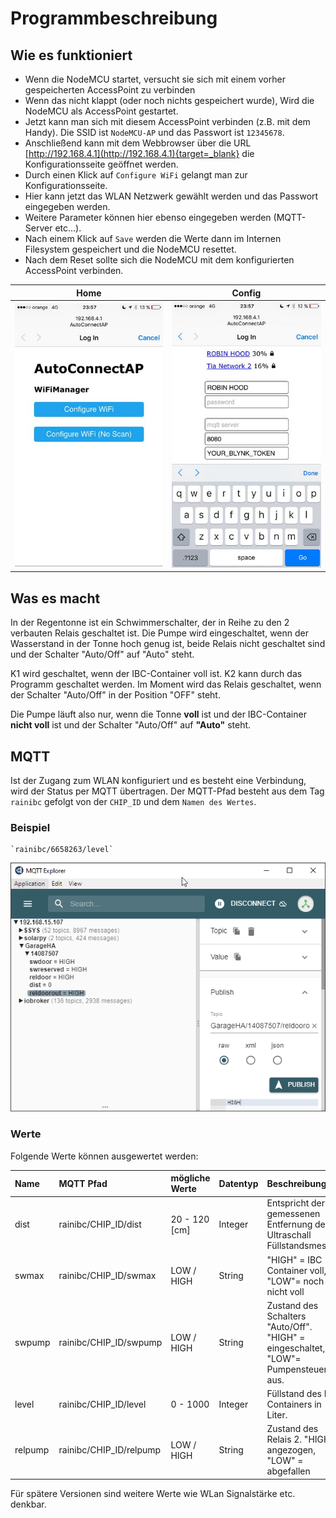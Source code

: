# Programmbeschreibung
## Wie es funktioniert
* Wenn die NodeMCU startet, versucht sie sich mit einem vorher gespeicherten AccessPoint zu verbinden
* Wenn das nicht klappt (oder noch nichts gespeichert wurde), Wird die NodeMCU als AccessPoint gestartet.
* Jetzt kann man sich mit diesem AccessPoint verbinden (z.B. mit dem Handy). Die SSID ist `NodeMCU-AP` und das Passwort ist `12345678`.
* Anschließend kann mit dem Webbrowser über die URL [http://192.168.4.1](http://192.168.4.1){target=_blank} die Konfigurationsseite geöffnet werden.
* Durch einen Klick auf `Configure WiFi` gelangt man zur Konfigurationsseite.
* Hier kann jetzt das WLAN Netzwerk gewählt werden und das Passwort eingegeben werden.
* Weitere Parameter können hier ebenso eingegeben werden (MQTT-Server etc...).
* Nach einem Klick auf `Save` werden die Werte dann im Internen Filesystem gespeichert und die NodeMCU resettet.
* Nach dem Reset sollte sich die NodeMCU mit dem konfigurierten AccessPoint verbinden.

| Home| Config |
|-|-|
| ![Home](img/wm_home_page.jpg) | ![Config Page](img/wm_config_page.jpg) |

## Was es macht
In der Regentonne ist ein Schwimmerschalter, der in Reihe zu den 2 verbauten Relais geschaltet ist. Die Pumpe wird eingeschaltet, wenn der Wasserstand in der Tonne hoch genug ist, beide Relais nicht geschaltet sind und der Schalter "Auto/Off" auf "Auto" steht. 

K1 wird geschaltet, wenn der IBC-Container voll ist. K2 kann durch das Programm geschaltet werden. Im Moment wird das Relais geschaltet, wenn der Schalter "Auto/Off" in der Position "OFF" steht.

Die Pumpe läuft also nur, wenn die Tonne **voll** ist und der IBC-Container **nicht voll** ist und der Schalter "Auto/Off" auf **"Auto"** steht.

## MQTT
Ist der Zugang zum WLAN konfiguriert und es besteht eine Verbindung, wird der Status per MQTT übertragen. Der MQTT-Pfad besteht aus dem Tag `rainibc` gefolgt von der `CHIP_ID` und dem `Namen des Wertes`. 

### Beispiel
```
`rainibc/6658263/level`
```

![MQTT](img/MQTT_Explorer.png)

### Werte
Folgende Werte können ausgewertet werden:

| Name    | MQTT Pfad               | mögliche Werte | Datentyp | Beschreibung                                                                          |
|:--------|:------------------------|:---------------|:---------|:--------------------------------------------------------------------------------------|
| dist    | rainibc/CHIP_ID/dist    | 20 - 120 [cm]  | Integer  | Entspricht der gemessenen Entfernung des Ultraschall Füllstandsmessers                |
| swmax   | rainibc/CHIP_ID/swmax   | LOW / HIGH     | String   | "HIGH" = IBC Container voll, "LOW"= noch nicht voll                                   |
| swpump  | rainibc/CHIP_ID/swpump  | LOW / HIGH     | String   | Zustand des Schalters "Auto/Off". "HIGH" = eingeschaltet, "LOW"= Pumpensteuerung aus. |
| level   | rainibc/CHIP_ID/level   | 0 - 1000       | Integer  | Füllstand des IBC Containers in Liter.                                                |
| relpump | rainibc/CHIP_ID/relpump | LOW / HIGH     | String   | Zustand des Relais 2. "HIGH" = angezogen, "LOW" = abgefallen                          |

Für spätere Versionen sind weitere Werte wie WLan Signalstärke etc. denkbar.

